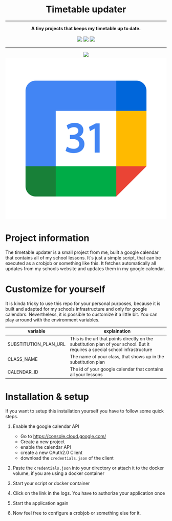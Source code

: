 <div align="center">
<h1>Timetable updater</h1>
<hr>
<strong>A tiny projects that keeps my timetable up to date.</strong><br><br>

<img src="https://img.shields.io/github/workflow/status/mathisburger/timetable-updater/build?style=for-the-badge">
<img src="https://img.shields.io/github/license/mathisburger/timetable-updater?style=for-the-badge"> 
<img src="https://img.shields.io/github/v/release/mathisburger/timetable-updater?style=for-the-badge">
</div>
<hr>
<div align="center">
<img src="https://upload.wikimedia.org/wikipedia/commons/thumb/c/c3/Python-logo-notext.svg/1024px-Python-logo-notext.svg.png" height="100"/>
<img src=".media/cal.png" />
</div>

# Project information

The timetable updater is a small project from me, built a google calendar
that contains all of my school lessons. It`s just a simple script, that can
be executed as a crobjob or something like this. It fetches automatically all
updates from my schools website and updates them in my google calendar.

# Customize for yourself

It is kinda tricky to use this repo for your personal purposes, because
it is built and adapted for my schools infrastructure and only for
google calendars.
Nevertheless, it is possible to customize it a little bit. You can play 
arround with the environment variables.

| variable              	| explaination                                                                                                                  	|
|-----------------------	|-------------------------------------------------------------------------------------------------------------------------------	|
| SUBSTITUTION_PLAN_URL 	| This is the url that points directly on the substitution plan of your school. But it requires a special school infrastructure 	|
| CLASS_NAME            	| The name of your class, that shows up in the substitution plan                                                                	|
| CALENDAR_ID           	| The id of your google calendar that contains all your lessons                                                                 	|


# Installation & setup

If you want to setup this installation yourself you have to follow some quick steps.

1. Enable the google calendar API
    - Go to https://console.cloud.google.com/
    - Create a new project
    - enable the calendar API
    - create a new OAuth2.0 Client
    - download the `credentials.json` of the client

2. Paste the `credentials.json` into your directory or attach it to the docker volume, if you are using a docker container
3. Start your script or docker container
4. Click on the link in the logs. You have to authorize your application once
5. Start the application again
6. Now feel free to configure a crobjob or something else for it.


